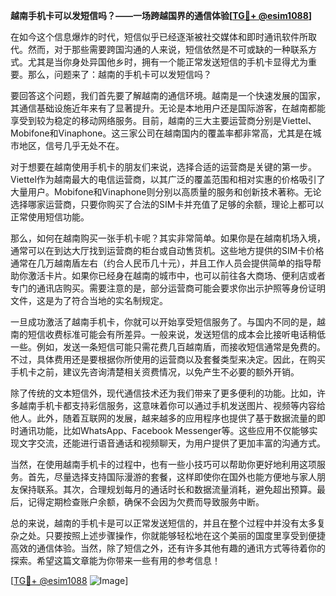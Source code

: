 **越南手机卡可以发短信吗？——一场跨越国界的通信体验[[TG💪+ @esim1088](https://t.me/s/esim1088)]**

在如今这个信息爆炸的时代，短信似乎已经逐渐被社交媒体和即时通讯软件所取代。然而，对于那些需要跨国沟通的人来说，短信依然是不可或缺的一种联系方式。尤其是当你身处异国他乡时，拥有一个能正常发送短信的手机卡显得尤为重要。那么，问题来了：越南的手机卡可以发短信吗？

要回答这个问题，我们首先要了解越南的通信环境。越南是一个快速发展的国家，其通信基础设施近年来有了显著提升。无论是本地用户还是国际游客，在越南都能享受到较为稳定的移动网络服务。目前，越南的三大主要运营商分别是Viettel、Mobifone和Vinaphone。这三家公司在越南国内的覆盖率都非常高，尤其是在城市地区，信号几乎无处不在。

对于想要在越南使用手机卡的朋友们来说，选择合适的运营商是关键的第一步。Viettel作为越南最大的电信运营商，以其广泛的覆盖范围和相对实惠的价格吸引了大量用户。Mobifone和Vinaphone则分别以高质量的服务和创新技术著称。无论选择哪家运营商，只要你购买了合法的SIM卡并充值了足够的余额，理论上都可以正常使用短信功能。

那么，如何在越南购买一张手机卡呢？其实非常简单。如果你是在越南机场入境，通常可以在到达大厅找到运营商的柜台或自动售货机。这些地方提供的SIM卡价格通常在几万越南盾左右（约合人民币几十元），并且工作人员会提供简单的指导帮助你激活卡片。如果你已经身在越南的城市中，也可以前往各大商场、便利店或者专门的通讯店购买。需要注意的是，部分运营商可能会要求你出示护照等身份证明文件，这是为了符合当地的实名制规定。

一旦成功激活了越南手机卡，你就可以开始享受短信服务了。与国内不同的是，越南的短信收费标准可能会有所差异。一般来说，发送短信的成本会比接听电话稍低一些。例如，发送一条短信可能只需花费几百越南盾，而接收短信通常是免费的。不过，具体费用还是要根据你所使用的运营商以及套餐类型来决定。因此，在购买手机卡之前，建议先咨询清楚相关资费情况，以免产生不必要的额外开销。

除了传统的文本短信外，现代通信技术还为我们带来了更多便利的功能。比如，许多越南手机卡都支持彩信服务，这意味着你可以通过手机发送图片、视频等内容给他人。此外，随着互联网的发展，越来越多的应用程序也提供了基于数据流量的即时通讯功能，比如WhatsApp、Facebook Messenger等。这些应用不仅能够实现文字交流，还能进行语音通话和视频聊天，为用户提供了更加丰富的沟通方式。

当然，在使用越南手机卡的过程中，也有一些小技巧可以帮助你更好地利用这项服务。首先，尽量选择支持国际漫游的套餐，这样即使你在国外也能方便地与家人朋友保持联系。其次，合理规划每月的通话时长和数据流量消耗，避免超出预算。最后，记得定期检查账户余额，确保不会因为欠费而导致服务中断。

总的来说，越南的手机卡是可以正常发送短信的，并且在整个过程中并没有太多复杂之处。只要按照上述步骤操作，你就能够轻松地在这个美丽的国度里享受到便捷高效的通信体验。当然，除了短信之外，还有许多其他有趣的通讯方式等待着你的探索。希望这篇文章能为你带来一些有用的参考信息！

[[TG💪+ @esim1088](https://t.me/s/esim1088) ![Image](https://i.postimg.cc/4NQfJmqS/Snipaste-2025-05-13-00-14-12.png)]